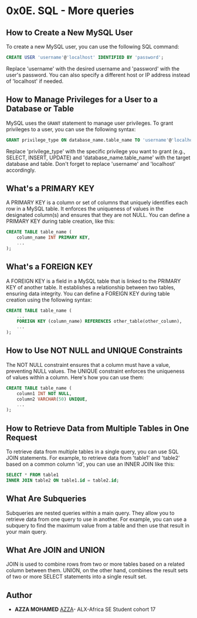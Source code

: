 # 0x0E. SQL - More queries 

## How to Create a New MySQL User

To create a new MySQL user, you can use the following SQL command:
```sql
CREATE USER 'username'@'localhost' IDENTIFIED BY 'password';
```
Replace 'username' with the desired username and 'password' with the user's password. You can also specify a different host or IP address instead of 'localhost' if needed.

## How to Manage Privileges for a User to a Database or Table

MySQL uses the `GRANT` statement to manage user privileges. To grant privileges to a user, you can use the following syntax:
```sql
GRANT privilege_type ON database_name.table_name TO 'username'@'localhost';
```
Replace 'privilege_type' with the specific privilege you want to grant (e.g., SELECT, INSERT, UPDATE) and 'database_name.table_name' with the target database and table. Don't forget to replace 'username' and 'localhost' accordingly.

## What's a PRIMARY KEY

A PRIMARY KEY is a column or set of columns that uniquely identifies each row in a MySQL table. It enforces the uniqueness of values in the designated column(s) and ensures that they are not NULL. You can define a PRIMARY KEY during table creation, like this:
```sql
CREATE TABLE table_name (
    column_name INT PRIMARY KEY,
    ...
);
```

## What's a FOREIGN KEY

A FOREIGN KEY is a field in a MySQL table that is linked to the PRIMARY KEY of another table. It establishes a relationship between two tables, ensuring data integrity. You can define a FOREIGN KEY during table creation using the following syntax:
```sql
CREATE TABLE table_name (
    ...
    FOREIGN KEY (column_name) REFERENCES other_table(other_column),
    ...
);
```

## How to Use NOT NULL and UNIQUE Constraints

The NOT NULL constraint ensures that a column must have a value, preventing NULL values. The UNIQUE constraint enforces the uniqueness of values within a column. Here's how you can use them:
```sql
CREATE TABLE table_name (
    column1 INT NOT NULL,
    column2 VARCHAR(50) UNIQUE,
    ...
);
```

## How to Retrieve Data from Multiple Tables in One Request

To retrieve data from multiple tables in a single query, you can use SQL JOIN statements. For example, to retrieve data from 'table1' and 'table2' based on a common column 'id', you can use an INNER JOIN like this:
```sql
SELECT * FROM table1
INNER JOIN table2 ON table1.id = table2.id;
```

## What Are Subqueries

Subqueries are nested queries within a main query. They allow you to retrieve data from one query to use in another. For example, you can use a subquery to find the maximum value from a table and then use that result in your main query.

## What Are JOIN and UNION

JOIN is used to combine rows from two or more tables based on a related column between them. UNION, on the other hand, combines the result sets of two or more SELECT statements into a single result set.

## Author
* **AZZA MOHAMED** [AZZA](https://github.com/medazza)- ALX-Africa SE Student cohort 17